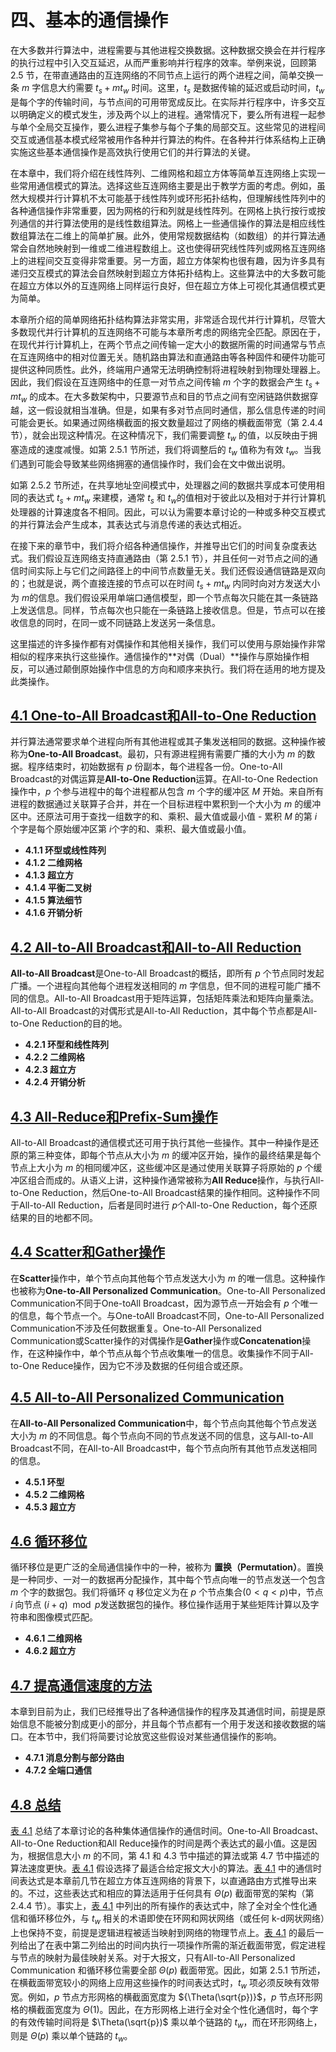 # 四、基本的通信操作

在大多数并行算法中，进程需要与其他进程交换数据。这种数据交换会在并行程序的执行过程中引入交互延迟，从而严重影响并行程序的效率。举例来说，回顾第 2.5 节，在带直通路由的互连网络的不同节点上运行的两个进程之间，简单交换一条 $m$ 字信息大约需要 $t_s+mt_w$ 时间。这里，$t_s$ 是数据传输的延迟或启动时间，$t_w$​ 是每个字的传输时间，与节点间的可用带宽成反比。在实际并行程序中，许多交互以明确定义的模式发生，涉及两个以上的进程。通常情况下，要么所有进程一起参与单个全局交互操作，要么进程子集参与每个子集的局部交互。这些常见的进程间交互或通信基本模式经常被用作各种并行算法的构件。在各种并行体系结构上正确实施这些基本通信操作是高效执行使用它们的并行算法的关键。

在本章中，我们将介绍在线性阵列、二维网格和超立方体等简单互连网络上实现一些常用通信模式的算法。选择这些互连网络主要是出于教学方面的考虑。例如，虽然大规模并行计算机不太可能基于线性阵列或环形拓扑结构，但理解线性阵列中的各种通信操作非常重要，因为网格的行和列就是线性阵列。在网格上执行按行或按列通信的并行算法使用的是线性数组算法。网格上一些通信操作的算法是相应线性数组算法在二维上的简单扩展。此外，使用常规数据结构（如数组）的并行算法通常会自然地映射到一维或二维进程数组上。这也使得研究线性阵列或网格互连网络上的进程间交互变得非常重要。另一方面，超立方体架构也很有趣，因为许多具有递归交互模式的算法会自然映射到超立方体拓扑结构上。这些算法中的大多数可能在超立方体以外的互连网络上同样运行良好，但在超立方体上可视化其通信模式更为简单。

本章所介绍的简单网络拓扑结构算法非常实用，非常适合现代并行计算机，尽管大多数现代并行计算机的互连网络不可能与本章所考虑的网络完全匹配。原因在于，在现代并行计算机上，在两个节点之间传输一定大小的数据所需的时间通常与节点在互连网络中的相对位置无关。随机路由算法和直通路由等各种固件和硬件功能可提供这种同质性。此外，终端用户通常无法明确控制将进程映射到物理处理器上。因此，我们假设在互连网络中的任意一对节点之间传输 $m$ 个字的数据会产生 $t_s+mt_w$ 的成本。在大多数架构中，只要源节点和目的节点之间有空闲链路供数据穿越，这一假设就相当准确。但是，如果有多对节点同时通信，那么信息传递的时间可能会更长。如果通过网络横截面的报文数量超过了网络的横截面带宽（第 2.4.4 节），就会出现这种情况。在这种情况下，我们需要调整 $t_w$ 的值，以反映由于拥塞造成的速度减慢。如第 2.5.1 节所述，我们将调整后的 $t_w$ 值称为有效 $t_w$​。当我们遇到可能会导致某些网络拥塞的通信操作时，我们会在文中做出说明。

如第 2.5.2 节所述，在共享地址空间模式中，处理器之间的数据共享成本可使用相同的表达式 $t_s+mt_w$ 来建模，通常 $t_s$ 和 $t_w$​ 的值相对于彼此以及相对于并行计算机处理器的计算速度各不相同。因此，可以认为需要本章讨论的一种或多种交互模式的并行算法会产生成本，其表达式与消息传递的表达式相近。

在接下来的章节中，我们将介绍各种通信操作，并推导出它们的时间复杂度表达式。我们假设互连网络支持直通路由（第 2.5.1 节），并且任何一对节点之间的通信时间实际上与它们之间路径上的中间节点数量无关。我们还假设通信链路是双向的；也就是说，两个直接连接的节点可以在时间 $t_s+mt_w$ 内同时向对方发送大小为 $m$​ 的信息。我们假设采用单端口通信模型，即一个节点每次只能在其一条链路上发送信息。同样，节点每次也只能在一条链路上接收信息。但是，节点可以在接收信息的同时，在同一或不同链路上发送另一条信息。

这里描述的许多操作都有对偶操作和其他相关操作，我们可以使用与原始操作非常相似的程序来执行这些操作。通信操作的**对偶（Dual）**操作与原始操作相反，可以通过颠倒原始操作中信息的方向和顺序来执行。我们将在适用的地方提及此类操作。

## [4.1 One-to-All Broadcast和All-to-One Reduction](./4.1%20One-to-All%20Broadcast%20and%20All-to-One%20Reduction.md)

并行算法通常要求单个进程向所有其他进程或其子集发送相同的数据。这种操作被称为**One-to-All Broadcast**。最初，只有源进程拥有需要广播的大小为 $m$ 的数据。程序结束时，初始数据有 $p$ 份副本，每个进程各一份。One-to-All Broadcast的对偶运算是**All-to-One Reduction**运算。在All-to-One Redection操作中，$p$ 个参与进程中的每个进程都从包含 $m$ 个字的缓冲区 $M$ 开始。来自所有进程的数据通过关联算子合并，并在一个目标进程中累积到一个大小为 $m$ 的缓冲区中。还原法可用于查找一组数字的和、乘积、最大值或最小值 - 累积 $M$ 的第 $i$ 个字是每个原始缓冲区第 $i$​ 个字的和、乘积、最大值或最小值。

- **4.1.1 环型或线性阵列**
- **4.1.2 二维网格**
- **4.1.3 超立方**
- **4.1.4 平衡二叉树**
- **4.1.5 算法细节**
- **4.1.6 开销分析**

## [4.2 All-to-All Broadcast和All-to-All Reduction](./4.2%20All-to-All%20Broadcast%20and%20Reduction.md)

**All-to-All Broadcast**是One-to-All Broadcast的概括，即所有 $p$ 个节点同时发起广播。一个进程向其他每个进程发送相同的 $m$ 字信息，但不同的进程可能广播不同的信息。All-to-All Broadcast用于矩阵运算，包括矩阵乘法和矩阵向量乘法。All-to-All Broadcast的对偶形式是All-to-All Reduction，其中每个节点都是All-to-One Reduction的目的地。

- **4.2.1 环型和线性阵列**
- **4.2.2 二维网格**
- **4.2.3 超立方**
- **4.2.4 开销分析**


## [4.3 All-Reduce和Prefix-Sum操作](./4.3%20All-Reduce%20and%20Prefix-Sum%20Operations.md)

All-to-All Broadcast的通信模式还可用于执行其他一些操作。其中一种操作是还原的第三种变体，即每个节点从大小为 $m$ 的缓冲区开始，操作的最终结果是每个节点上大小为 $m$ 的相同缓冲区，这些缓冲区是通过使用关联算子将原始的 $p$ 个缓冲区组合而成的。从语义上讲，这种操作通常被称为**All Reduce**操作，与执行All-to-One Reduction，然后One-to-All Broadcast结果的操作相同。这种操作不同于All-to-All Reduction，后者是同时进行 $p$​ 个All-to-One Reduction，每个还原结果的目的地都不同。

## [4.4 Scatter和Gather操作](./4.4%20Scatter%20and%20Gather.md)

在**Scatter**操作中，单个节点向其他每个节点发送大小为 $m$ 的唯一信息。这种操作也被称为**One-to-All Personalized Communication**。One-to-All Personalized Communication不同于One-toAll Broadcast，因为源节点一开始会有 $p$ 个唯一的信息，每个节点一个。与One-toAll Broadcast不同，One-to-All Personalized Communication不涉及任何数据重复。One-to-All Personalized Communication或Scatter操作的对偶操作是**Gather**操作或**Concatenation**操作，在这种操作中，单个节点从每个节点收集唯一的信息。收集操作不同于All-to-One Reduce操作，因为它不涉及数据的任何组合或还原。

## [4.5 All-to-All Personalized Communication](./4.5%20All-to-All%20Personalized%20Communication.md)

在**All-to-All Personalized Communication**中，每个节点向其他每个节点发送大小为 $m$ 的不同信息。每个节点向不同的节点发送不同的信息，这与All-to-All Broadcast不同，在All-to-All Broadcast中，每个节点向所有其他节点发送相同的信息。

- **4.5.1 环型**
- **4.5.2 二维网格**
- **4.5.3 超立方**

## [4.6 循环移位](./4.6%20Circular%20Shift.md)

循环移位是更广泛的全局通信操作中的一种，被称为 **置换（Permutation）**。置换是一种同步、一对一的数据再分配操作，其中每个节点向唯一的节点发送一个包含 $m$ 个字的数据包。我们将循环 $q$ 移位定义为在 $p$ 个节点集合$(0<q<p)$中，节点 $i$ 向节点 ${(i + q) \mod p}$​ 发送数据包的操作。移位操作适用于某些矩阵计算以及字符串和图像模式匹配。

- **4.6.1 二维网格**
- **4.6.2 超立方**

## [4.7 提高通信速度的方法](./4.7%20Improving%20the%20Speed%20of%20Some%20Communication%20Operations.md)

本章到目前为止，我们已经推导出了各种通信操作的程序及其通信时间，前提是原始信息不能被分割成更小的部分，并且每个节点都有一个用于发送和接收数据的端口。在本节中，我们将简要讨论放宽这些假设对某些通信操作的影响。

- **4.7.1 消息分割与部分路由**
- **4.7.2 全端口通信**

## [4.8 总结](./4.8%20Summary.md)

[表 4.1](#table4.1) 总结了本章讨论的各种集体通信操作的通信时间。One-to-All Broadcast、All-to-One Reduction和All Reduce操作的时间是两个表达式的最小值。这是因为，根据信息大小 $m$ 的不同，第 4.1 和 4.3 节中描述的算法或第 4.7 节中描述的算法速度更快。[表 4.1](#table4.1) 假设选择了最适合给定报文大小的算法。[表 4.1](#table4.1) 中的通信时间表达式是本章前几节在超立方体互连网络的背景下，以直通路由方式推导出来的。不过，这些表达式和相应的算法适用于任何具有 $\Theta(p)$ 截面带宽的架构（第 2.4.4 节）。事实上，[表 4.1](#table4.1) 中列出的所有操作的表达式中，除了全对全个性化通信和循环移位外，与 $t_w$ 相关的术语即使在环网和网状网络（或任何 k-d网状网络）上也保持不变，前提是逻辑进程被适当映射到网络的物理节点上。[表 4.1](#table4.1) 的最后一列给出了在表中第二列给出的时间内执行一项操作所需的渐近截面带宽，假定进程与节点的映射为最佳映射关系。对于大报文，只有All-to-All Personalized Communication 和循环移位需要全部 $\Theta(p)$ 截面带宽。因此，如第 2.5.1 节所述，在横截面带宽较小的网络上应用这些操作的时间表达式时，$t_w$ 项必须反映有效带宽。例如，$p$ 节点方形网格的横截面宽度为 ${\Theta(\sqrt{p})}$，$p$ 节点环形网格的横截面宽度为 $\Theta(1)$。因此，在方形网格上进行全对全个性化通信时，每个字的有效传输时间将是 $\Theta(\sqrt{p})$ 乘以单个链路的 $t_w$，而在环形网络上，则是 $\Theta(p)$ 乘以单个链路的 $t_w$。
